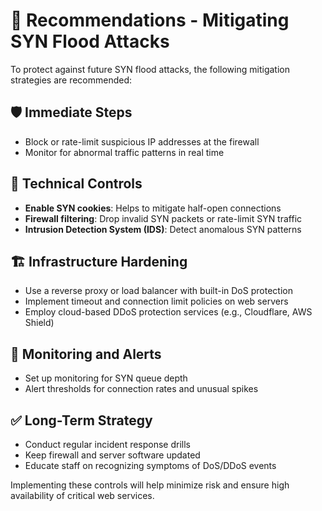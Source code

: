 # 🔐 Recommendations - Mitigating SYN Flood Attacks

To protect against future SYN flood attacks, the following mitigation strategies are recommended:

## 🛡️ Immediate Steps

- Block or rate-limit suspicious IP addresses at the firewall
- Monitor for abnormal traffic patterns in real time

## 🧰 Technical Controls

- **Enable SYN cookies**: Helps to mitigate half-open connections
- **Firewall filtering**: Drop invalid SYN packets or rate-limit SYN traffic
- **Intrusion Detection System (IDS)**: Detect anomalous SYN patterns

## 🏗️ Infrastructure Hardening

- Use a reverse proxy or load balancer with built-in DoS protection
- Implement timeout and connection limit policies on web servers
- Employ cloud-based DDoS protection services (e.g., Cloudflare, AWS Shield)

## 🧪 Monitoring and Alerts

- Set up monitoring for SYN queue depth
- Alert thresholds for connection rates and unusual spikes

## ✅ Long-Term Strategy

- Conduct regular incident response drills
- Keep firewall and server software updated
- Educate staff on recognizing symptoms of DoS/DDoS events

Implementing these controls will help minimize risk and ensure high availability of critical web services.
